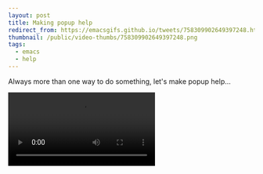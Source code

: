 ```yaml
---
layout: post
title: Making popup help
redirect_from: https://emacsgifs.github.io/tweets/758309902649397248.html
thumbnail: /public/video-thumbs/758309902649397248.png
tags:
  - emacs
  - help
---
```


Always more than one way to do something, let's make popup help...

<video controls autoplay loop>
  <source src="/public/videos/758309902649397248.mp4" type="video/mp4">
    Sorry your browser does not support the video tag, maybe time to upgrade?
</video>
